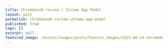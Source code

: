 ```yaml
---
title: Chromebook review / Chrome App Model
layout: post
permalink: chromebook-review-chrome-app-model
published: true
tags: []
excerpt: null
featured_image: /assets/images/posts/feature_images/2015-08-14-chromebook-review-chrome-app-model.jpg
---
```

